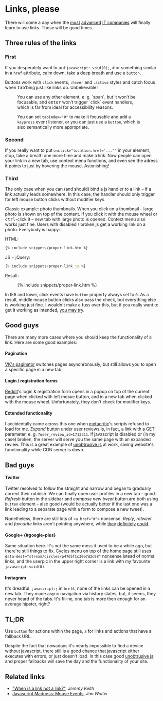 # Links, please

There will come a day when the [most](//twitter.com) [advanced](//instagram.com) [IT companies](//plus.google.com) will finally learn to use links. Those will be good times.

## Three rules of the links

### First

If you desperately want to put `javascript: void(0);`, `#` or something similar in a `href` attribute, calm down, take a deep breath and use a `button`.

Buttons work with `click` events, `:hover` and `:active` styles and catch focus when <kbd>tab</kbd>&rsquo;bing just like links do. Unbelievable!

<figure class="info icon-umbrella" markdown="1">
You can use any other element, e.&nbsp;g. `span`, but it won't be focusable, and <kbd>enter</kbd> won't trigger `click` event handlers, which is far from ideal for accessibility reasons.

You can set `tabindex="0"` to make it focusable and add a `keypress` event listener, or you can just use a `button`, which is also semantically more appropriate.
</figure>

### Second

If you really want to put `onclick="location.href='...'"` in your element, stop, take a breath one more time and make a link. Now people can open your link in a new tab, use context menu functions, and even see the adress it points to just by hovering the mouse. Astonishing!

### Third

The only case when you can (and should) bind a js handler to a link – if a link actually leads somewhere. In this case, the handler should only trigger for left mouse button clicks without modifier keys.

Classic example: photo thumbnails. When you click on a thumbnail – large photo is shown on top of the content. If you click it with the mouse wheel or <kbd>ctrl</kbd>-click it – new tab with large photo is opened. Context menu also works just fine. Users with disabled&nbsp;/ broken js get a working link on a photo. Everybody is happy:

HTML:

```html
{% include snippets/proper-link.htm %}
```

JS + jQuery:

```js
{% include snippets/proper-link.js %}
```

Result:

<figure>
	{% include snippets/proper-link.htm %}
</figure>

<script>
dzDelayed.push(function() {
	{% include snippets/proper-link.js %}
});
</script>

In IE8 and lower, click events have `button` property always set to `0`. As a result, middle mouse button clicks also pass the check, but everything else is working just fine. I wouldn't make a fuss over this, but if you really want to get it working as intended, [you may try](http://unixpapa.com/js/mouse.html).

## Good guys

There are many more cases where you should keep the functionality of a link. Here are some good examples:

#### Pagination

[VK's paginator](http://vk.com/wall-35502680_11833) switches pages asynchronously, but still allows you to open a specific page in a new tab.

#### Login / registration forms

[Reddit](//reddit.com)'s login &amp; registration form opens in a popup on top of the current page when clicked with left mosue button, and in a new tab when clicked with the mouse wheel. Unfortunately, they don't check for modifier keys.

#### Extended functionality

I accidentally came across this one when [metacritic](http://www.metacritic.com/game/pc/limbo)'s scripts refused to load for me. *Expand* button under user reviews is, in fact, a link with a GET parameter, e.&nbsp;g. `?user_review_id=1713311`. If javascript is disabled or (in my case) broken, the server will serve you the same page with an expanded review. This is a great example of [unobtrusive js](https://en.wikipedia.org/wiki/Unobtrusive_JavaScript) at work, saving website's functionality while CDN server is down.

## Bad guys

#### Twitter

Twitter resolved to follow the straight and narrow and began to gradually correct their rubbish. We can finally open user profiles in a new tab – good. *Refresh* button in the sidebar and *compose new tweet* button are both using `button` element – also good (would be actually better if the last one was a link leading to a separate page with a form to compose a new tweet).

Nonetheless, there are still lots of `<a href="#">` nonsense. *Reply*, *retweet* and *favourite* links aren't pointing anywhere, while [they](https://twitter.com/intent/tweet?in_reply_to=386573856179113985) [definitely](https://twitter.com/intent/retweet?tweet_id=386573856179113985) [could](https://twitter.com/intent/favorite?tweet_id=386573856179113985).

#### Google+ {#google-plus}

Same situation here. It's not the same mess it used to be a while ago, but there're still things to fix. Cycles menu on top of the home page still uses `data-dest="stream/circles/p4765f1c30e7d2c98"` nonsense istead of normal links, and the userpic in the upper right corner is a link with my favourite `javascript:void(0)`.

#### Instagram

It's dreadful. `javascript:;` in `href`s, none of the links can be opened in a new tab. They made async navigation via history states, but, it seems, they never heard of the tabs. It's fiiiine, one tab is more then enough for an average hipster, right?

## TL;DR

Use `button` for actions within the page, `a` for links and actions that have a fallback URL.

Despite the fact that nowadays it's nearly impossible to find a device without javascript, there still is a good chance that javascript either executes with errors, or just doesn't load. In this case good [unobtrusive js](https://en.wikipedia.org/wiki/Unobtrusive_JavaScript) and proper fallbacks will save the day and the functionality of your site.

## Related links

- <a class="iconlink" href="http://adactio.com/journal/6022/">"<span>When is a link not a link?</span>"</a>, *Jeremy Keith*
- [Javascript Madness: Mouse Events](http://unixpapa.com/js/mouse.html), *Jan Wolter*
